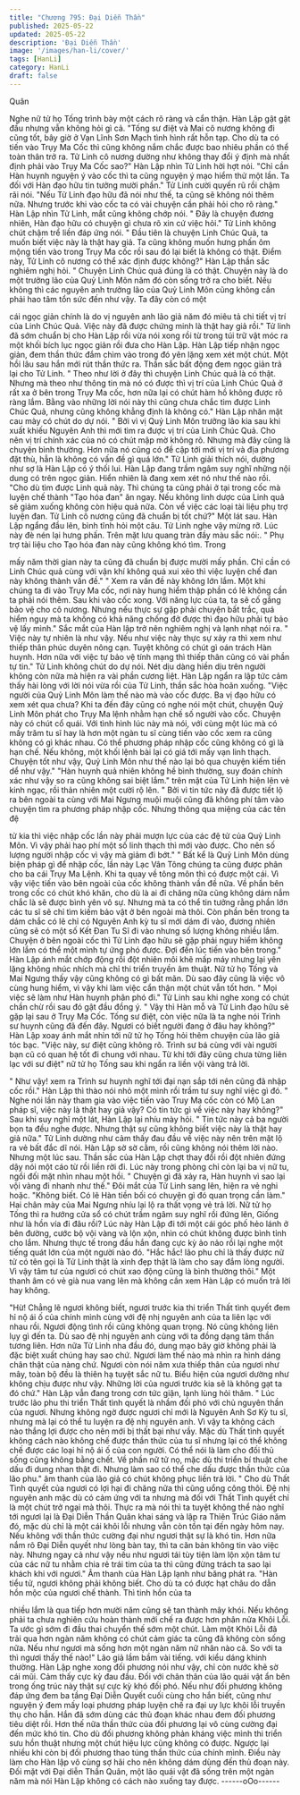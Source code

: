 ```yaml
---
title: "Chương 795: Đại Diễn Thần"
published: 2025-05-22
updated: 2025-05-22
description: 'Đại Diễn Thần'
image: '/images/han-li/cover/'
tags: [HanLi]
category: HanLi
draft: false
---
```


Quân

Nghe nữ tử họ Tống trình bày một cách rõ ràng và cẩn thận. Hàn
Lập gật gật đầu nhưng vẫn không hỏi gì cả.
"Tống sư điệt và Mai cô nương không đi cũng tốt, bây giờ ở Vạn
Lĩnh Sơn Mạch tình hình rất hỗn tạp. Cho dù ta có tiến vào Trụy
Ma Cốc thì cũng không nắm chắc được bao nhiêu phần có thể
toàn thân trở ra. Tử Linh cô nương dường như không thay đổi ý
định mà nhất định phải vào Trụy Ma Cốc sao?" Hàn Lập nhìn Tử
Linh hời hợt nói.
"Chỉ cần Hàn huynh nguyện ý vào cốc thì ta cũng nguyện ý mạo
hiểm thử một lần. Ta đối với Hàn đạo hữu tin tưởng mười phần."
Tử Linh cười quyến rũ rồi chậm rãi nói.
"Nếu Tử Linh đạo hữu đã nói như thế, ta cũng sẽ không nói thêm
nữa. Nhưng trước khi vào cốc ta có vài chuyện cần phải hỏi cho
rõ ràng." Hàn Lập nhìn Tử Linh, mắt cũng không chớp nói.
" Đây là chuyện đương nhiên, Hàn đạo hữu có chuyện gì chưa rõ
xin cứ việc hỏi." Tử Linh không chút chậm trể liền đáp ứng nói.
" Đầu tiên là chuyện Linh Chúc Quả, ta muốn biết việc này là thật
hay giả. Ta cũng không muốn hưng phấn ôm mộng tiến vào trong
Trụy Ma cốc rồi sau đó lại biết là không có thật. Điểm này, Tử Linh
cô nương có thể xác định được không?" Hàn Lập thần sắc
nghiêm nghị hỏi.
" Chuyện Linh Chúc quả đúng là có thật. Chuyện này là do một
trưởng lão của Quỷ Linh Môn năm đó còn sống trở ra cho biết.
Nếu không thì các nguyên anh trưởng lão của Quỷ Linh Môn cũng
không cần phải hao tâm tổn sức đến như vậy. Ta đây còn có một

cái ngọc giản chính là do vị nguyên anh lão giả năm đó miêu tả
chi tiết vị trí của Linh Chúc Quả. Việc này đã được chứng minh là
thật hay giả rồi." Tử linh đã sớm chuẩn bị cho Hàn Lập rồi vừa nói
xong rồi từ trong túi trữ vật móc ra một khối bích lục ngọc giản rồi
đưa cho Hàn Lập.
Hàn Lập tiếp nhận ngọc giản, đem thần thức đắm chìm vào trong
đó yên lặng xem xét một chút.
Một hồi lâu sau hắn mới rút thần thức ra. Thần sắc bất động đem
ngọc giản trả lại cho Tử Linh.
" Theo như lời ở đây thì chuyện Linh Chúc quả là có thật. Nhưng
mà theo như thông tin mà nó có được thì vị trí của Linh Chúc Quả
ở rất xa ở bên trong Trụy Ma cốc, hơn nữa lại có chút hàm hồ
không được rõ ràng lắm. Bằng vào những lời nói này thì cũng
chưa chắc tìm được Linh Chúc Quả, nhưng cũng không khẳng
định là không có." Hàn Lập nhăn mặt cau mày có chút do dự nói.
" Bởi vì vị Quỷ Linh Môn trưởng lão kia sau khi xuất khiếu Nguyên
Anh thì mới tìm ra được vị trí của Linh Chúc Quả. Cho nên vị trí
chính xác của nó có chút mập mờ không rõ. Nhưng mà đây cũng
là chuyện bình thường. Hơn nữa nó cũng có đề cập tới mới vị trí
và địa phương đặt thù, hẳn là không có vấn đề gì quá lớn." Tử
Linh giải thích nói, dường như sợ là Hàn Lập có ý thối lui.
Hàn Lập đang trầm ngâm suy nghĩ những nội dung có trên ngọc
giản. Hiển nhiên là đang xem xét nó như thế nào rồi.
"Cho dù tìm được Linh quả này. Thì chúng ta cũng phải ở tại trong
cốc mà luyện chế thành "Tạo hóa đan" ăn ngay. Nếu không linh
dược của Linh quả sẽ giảm xuống không còn hiệu quả nữa. Còn
về việc các loại tài liệu phụ trợ luyện đan. Tử Linh cô nương cũng
đã chuẩn bị tốt chứ?" Một lát sau. Hàn Lập ngẩng đầu lên, bình
tĩnh hỏi một câu.
Tử Linh nghe vậy mừng rỡ. Lúc này đè nén lại hưng phấn. Trên
mặt lưu quang tràn đầy màu sắc nói:.
" Phụ trợ tài liệu cho Tạo hóa đan này cũng không khó tìm. Trong

mấy năm thời gian này ta cũng đã chuẩn bị được mười mấy phần.
Chỉ cần có Linh Chúc quả cùng với vận khí không quá xui xẻo thì
việc luyện chế đan này không thành vấn đề."
" Xem ra vấn đề này không lớn lắm. Một khi chúng ta đi vào Trụy
Ma cốc, nơi này hung hiểm thập phần có lẽ không cần ta phải nói
thêm. Sau khi vào cốc xong. Với năng lực của ta, ta sẽ cố gắng
bảo vệ cho cô nương. Nhưng nếu thực sự gặp phải chuyện bất
trắc, quá hiểm nguy mà ta không có khả năng chống đở được thì
đạo hữu phải tự bảo vệ lấy mình." Sắc mắt của Hàn lập trở nên
nghiêm nghị và lạnh nhạt nói ra.
" Việc này tự nhiên là như vậy. Nếu như việc này thực sự xảy ra
thì xem như thiếp thân phúc duyên nông cạn. Tuyệt không có chút
gì oán trách Hàn huynh. Hơn nữa với việc tự bảo vệ tính mạng thì
thiếp thân cũng có vài phần tự tin." Tử Linh không chút do dự nói.
Nét dịu dàng hiền dịu trên người không còn nữa mà hiện ra vài
phần cương liệt.
Hàn Lập ngẩn ra lập tức cảm thấy hài lòng với lời nói vừa rồi của
Tử Linh, thần sắc hòa hoãn xuống.
"Việc người của Quỷ Linh Môn làm thế nào mà vào cốc được. Ba
vị đạo hữu có xem xét qua chưa? Khi ta đến đây cũng có nghe
nói một chút, chuyện Quỷ Linh Môn phát cho Trụy Ma lệnh nhằm
hạn chế số người vào cốc. Chuyện này có chút cổ quái. Với tình
hình lúc này mà nói, với cùng một lúc mà có mấy trăm tu sĩ hay là
hơn một ngàn tu sĩ cùng tiến vào cốc xem ra cũng không có gì
khác nhau. Có thể phương pháp nhập cốc cũng không có gì là
hạn chế. Nếu không, một khối lệnh bài lại có giá tới mấy vạn linh
thạch. Chuyện tốt như vậy, Quỷ Linh Môn như thế nào lại bỏ qua
chuyện kiếm tiền dể như vậy."
"Hàn huynh quả nhiên không hề bình thường, suy đoán chính xác
như vậy so ra cũng không sai biệt lắm." trên mặt của Tử Linh hiện
lên vẻ kinh ngạc, rồi thản nhiên một cười rộ lên.
" Bởi vì tin tức này đã được tiết lộ ra bên ngoài ta cùng với Mai
Ngưng muội muội cũng đã không phí tâm vào chuyện tìm ra
phương pháp nhập cốc. Nhưng thông qua miệng của các tên đệ

tử kia thì việc nhập cốc lần này phải mượn lực của các đệ tử của
Quỷ Linh Môn. Vì vậy phải hao phí một số linh thạch thì mới vào
được. Cho nên số lượng người nhập cốc vì vậy mà giảm đi bớt."
" Bất kể là Quỷ Linh Môn dùng biện pháp gì để nhập cốc, lần này
Lạc Vân Tông chúng ta cũng được phân cho ba cái Trụy Ma Lệnh.
Khi ta quay về tông môn thì có được một cái. Vì vậy việc tiến vào
bên ngoài của cốc không thành vần đề nữa. Về phần bên trong
cốc có chút khó khăn, cho dù là ai đi chăng nữa cũng không dám
nắm chắc là sẽ được bình yên vô sự. Nhưng mà ta có thể tin
tưởng rằng phần lớn các tu sĩ sẽ chỉ tìm kiếm bảo vật ở bên ngoài
mà thôi. Còn phần bên trong ta dám chắc có lẽ chỉ có Nguyên
Anh kỳ tu sĩ mới dám đi vào, đương nhiên cũng sẽ có một số Kết
Đan Tu Sĩ đi vào nhưng số lượng không nhiều lắm. Chuyện ở bên
ngoài cốc thì Tử Linh đạo hữu sẽ gặp phải nguy hiểm không lớn
lắm có thể một mình tự ứng phó được. Đợi đến lúc tiến vào bên
trong."
Hàn Lập ánh mắt chớp động rồi đột nhiên môi khẽ mấp máy
nhưng lại yên lặng không nhúc nhích mà chỉ thi triển truyền âm
thuật.
Nữ tử họ Tống và Mai Ngưng thấy vậy cũng không có gì bất mãn.
Dù sao đây cũng là việc vô cùng hung hiểm, vì vậy khi làm việc
cẩn thận một chút vẫn tốt hơn.
" Mọi việc sẽ làm như Hàn huynh phân phó đi." Tử Linh sau khi
nghe xong có chút chần chừ rồi sau đó gật đầu đồng ý.
" Vậy thì Hàn mỗ và Tử Linh đạo hữu sẽ gặp lại sau ở Trụy Ma
Cốc. Tống sư điệt, còn việc nữa là ta nghe nói Trình sư huynh
cũng đã đến đây. Ngươi có biết người đang ở đâu hay không?"
Hàn Lập xoay ánh mắt nhìn tới nữ tử họ Tống hỏi thêm chuyện
của lão giả tóc bạc.
"Việc này, sư điệt cũng không rõ. Trình sư bá cùng với vài người
bạn cũ có quan hệ tốt đi chung với nhau. Từ khi tới đây cũng chưa
từng liên lạc với sư điệt" nữ tử họ Tống sau khi ngẩn ra liền vội
vàng trả lời.

" Như vậy! xem ra Trình sư huynh nghĩ tới đại nạn sắp tới nên
cũng đã nhập cốc rồi." Hàn Lập thì thào nói nhỏ một mình rồi trầm
tư suy nghĩ việc gì đó.
" Nghe nói lần này tham gia vào việc tiến vào Truy Ma cốc còn có
Mộ Lan pháp sĩ, việc này là thật hay giả vậy? Có tin tức gì về việc
này hay không?" Sau khi suy nghĩ một lát, Hàn Lập lại nhíu mày
hỏi.
" Tin tức này cả ba người bọn ta đều nghe được. Nhưng thật sự
cũng không biết việc này là thật hay giả nữa." Tử Linh dường như
cảm thấy đau đầu về việc này nên trên mặt lộ ra vẻ bất đắc dĩ nói.
Hàn Lập sờ sờ cằm, rồi cũng không nói thêm lời nào. Nhưng một
lúc sau. Thần sắc của Hàn Lập chợt thay đổi rồi đột nhiên đứng
dậy nói một cáo từ rồi liền rời đi.
Lúc này trong phòng chỉ còn lại ba vị nữ tu, ngồi đối mặt nhìn
nhau một hồi.
" Chuyện gì đã xảy ra, Hàn huynh vì sao lại vội vàng đi nhanh như
thế." Đôi mắt của Tử Linh sang lên, hiện ra vẻ nghi hoặc.
"Không biết. Có lẽ Hàn tiền bối có chuyện gì đó quan trọng cần
làm." Hai chân mày của Mai Ngưng nhíu lại lộ ra thất vọng vẻ trả
lời.
Nữ tử họ Tống thì ra hướng cửa sổ có chút trầm ngâm suy nghĩ
rồi đứng lên, Giống như là hồn vía đi đâu rồi? Lúc này Hàn Lập đi
tới một cái góc phố hẻo lánh ở bên đường, cước bộ vội vàng và
lộn xộn, nhìn có chút không được bình tỉnh cho lắm. Nhưng thực
tế trong đầu hắn đang cực kỳ ảo nảo rồi lại nghe một tiếng quát
lớn của một người nào đó.
"Hắc hắc! lão phu chỉ là thấy được nữ tử có tên gọi là Tử Linh thật
là xinh đẹp thật là làm cho say đắm lòng người. Vì vậy tâm tư của
ngươi có chút xao động cũng là bình thường thôi." Một thanh âm
có vẻ già nua vang lên mà không cần xem Hàn Lập có muốn trả
lời hay không.

"Hừ! Chẳng lẽ ngươi không biết, ngươi trước kia thi triển Thất tình
quyết đem hỉ nộ ái ố của chính mình cùng với đệ nhị nguyên anh
của ta liên lạc với nhau rồi. Ngươi động tình rồi cũng không quan
trọng. Nó cũng không liên lụy gì đến ta. Dù sao đệ nhị nguyên anh
cùng với ta đồng dạng tâm thần tương liên. Hơn nữa Tử Linh nha
đầu đó, dung mạo bây giờ không phải là đặc biệt xuất chúng hay
sao chứ. Ngươi làm thế nào mà nhìn ra hình dáng chân thật của
nàng chứ. Ngươi còn nói năm xưa thiếp thân của ngươi như mây,
toàn bộ đều là thiên hạ tuyệt sắc nữ tu. Biểu hiện của ngươi
dường như không chịu được như vậy. Những lời của ngươi trước
kia sẽ là không gạt ta đó chứ." Hàn Lập vẫn đang trong cơn tức
giận, lạnh lùng hỏi thăm.
" Lúc trước lão phu thi triển Thất tình quyết là nhầm đối phó với
chủ nguyên thần của ngươi. Nhưng không ngờ được ngươi chỉ
mới là Nguyên Anh Sơ Kỳ tu sĩ, nhưng mà lại có thể tu luyện ra đệ
nhị nguyên anh. Vì vậy ta không cách nào thắng lợi được cho nên
mới bị thất bại như vầy. Mặc dù Thất tình quyết không cách nào
không chế được thần thức của tu sĩ nhưng lại có thể không chế
được các loại hỉ nộ ái ố của con người. Có thể nói là làm cho đối
thủ sống cũng không bằng chết. Về phần nữ tử nọ, mặc dù thi
triển bí thuật che dấu đi dung nhan thật đi. Nhưng làm sao có thể
che dấu được thần thức của lão phu." âm thanh của lão giả có
chút không phục liền trả lời.
" Cho dù Thất Tình quyết của ngươi có lợi hại đi chăng nữa thì
cũng uổng công thôi. Đệ nhị nguyên anh mặc dù có cảm ứng với
ta nhưng mà đối với Thất Tình quyết chỉ là một chút trở ngại mà
thôi. Thực ra mà nói thì ta tuyệt không thể nào nghĩ tới ngươi lại là
Đại Diễn Thần Quân khai sáng và lập ra Thiên Trúc Giáo năm đó,
mặc dù chỉ là một cái khôi lỗi nhưng vẫn còn tồn tại đến ngày hôm
nay. Nếu không với thần thức cường đại như ngươi thật sự là khó
tin. Hơn nữa nắm rõ Đại Diễn quyết như lòng bàn tay, thì ta căn
bản không tin vào việc này. Nhưng ngay cả như vậy nếu như
ngươi tái tùy tiện làm lộn xộn tâm tư của các nữ tu nhằm chia rẻ
trái tim của ta thì cũng đừng trách ta sao lại khách khi với ngươi."
Âm thanh của Hàn Lập lạnh như băng phát ra.
"Hàn tiểu tử, ngươi không phải không biết. Cho dù ta có được hạt
châu do dẫn hồn mộc của ngươi chế thành. Thì tinh hồn của ta

nhiều lắm là qua tiếp hơn mười năm cũng sẽ tan thành mây khói.
Nếu không phải ta chưa nghiên cứu hoàn thành mới chế ra được
hơn phân nửa Khôi Lỗi. Ta ước gì sớm đi đầu thai chuyển thế
sớm một chút. Làm một Khôi Lỗi đã trải qua hơn ngàn năm không
có chút cảm giác ta cũng đã không còn sống nữa. Nếu như ngươi
mà sống hơn một ngàn năm nữ nhân nào cả. So với ta thì ngươi
thấy thế nào!" Lão giả lầm bầm vài tiếng. với kiểu dáng khinh
thường.
Hàn Lập nghe xong đối phương nói như vậy, chỉ còn nước khẽ sờ
cái mũi. Cảm thấy cực kỳ đau đầu.
Đối với chân thân của lão quái vật ẩn bên trong ống trúc này thật
sự cực kỳ khó đối phó. Nếu như đối phương không đáp ứng đem
ba tầng Đại Diễn Quyết cuối cùng cho hắn biết, cũng như nguyện
ý đem mấy loại phương pháp luyện chế ra đại uy lực khôi lỗi
truyền thụ cho hắn.
Hắn đã sớm dùng các thủ đoạn khác nhau đem đối phương tiêu
diệt rồi.
Hơn thế nữa thần thức của đối phương lại vô cùng cường đại đến
mức khó tin. Cho dù đối phương không phản kháng việc mình thi
triển sưu hồn thuật nhưng một chút hiệu lực cũng không có được.
Ngược lại nhiều khi còn bị đối phương thao túng thần thức của
chính mình. Điều này làm cho Hàn lập vô cùng sợ hãi cho nên
không dám dùng đến thủ đoạn này.
Đối mặt với Đại diễn Thần Quân, một lão quái vật đã sống trên
một ngàn năm mà nói Hàn Lập không có cách nào xuống tay
được.
------oOo------
